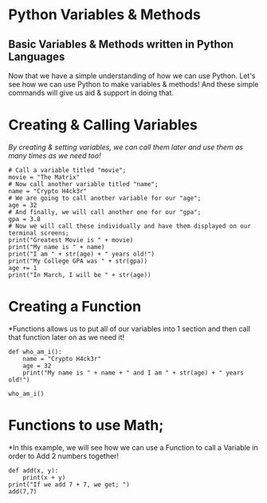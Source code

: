 # Python Variables & Methods 
## Basic Variables & Methods written in Python Languages
  
Now that we have a simple understanding of how we can use Python. Let's see how we can use Python to make 
variables & methods!
And these simple commands will give us aid & support in doing that.
 

# Creating & Calling Variables
*By creating & setting variables, we can call them later and use them as many times as we need too!*
```
# Call a variable titled "movie";
movie = "The Matrix"
# Now call another variable titled "name";
name = "Crypto H4ck3r"
# We are going to call another variable for our "age";
age = 32
# And finally, we will call another one for our "gpa";
gpa = 3.8
# Now we will call these individually and have them displayed on our terminal screens;
print("Greatest Movie is " + movie)
print("My name is " + name)
print("I am " + str(age) + " years old!")
print("My College GPA was " + str(gpa))
age += 1
print("In March, I will be " + str(age))
```

# Creating a Function
*Functions allows us to put all of our variables into 1 section and then call that function later on as we need it!  
```
def who_am_i():
	name = "Crypto H4ck3r" 
	age = 32
	print("My name is " + name + " and I am " + str(age) + " years old!")

who_am_i()
```

# Functions to use Math;
*In this example, we will see how we can use a Function to call a Variable in order to Add 2 numbers together!
```
def add(x, y):
	print(x + y)
print("If we add 7 + 7, we get; ")
add(7,7)
```
